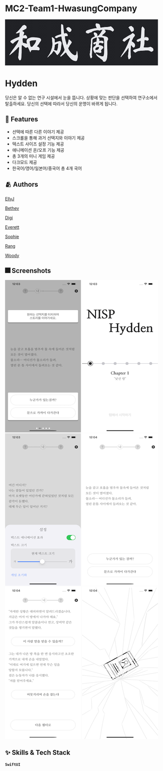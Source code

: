 # MC2-Team1-HwasungCompany

![Logo](https://github.com/DeveloperAcademy-POSTECH/MC2-Team1-HwasungCompany/blob/main/logos/logo.png)


# Hydden

당신은 알 수 없는 연구 시설에서 눈을 뜹니다.
상황에 맞는 판단을 선택하여 연구소에서 탈출하세요.
당신의 선택에 따라서 당신의 운명이 바뀌게 됩니다.


## :pushpin: Features
- 선택에 따른 다른 이야기 제공
- 스크롤을 통해 과거 선택지와 이야기 제공
- 텍스트 사이즈 설정 기능 제공
- 애니메이션 온/오프 기능 제공
- 총 3개의 미니 게임 제공
- 다크모드 제공
- 한국어/영어/일본어/중국어 총 4개 국어 


## :people_hugging: Authors

[EllyJ](https://github.com/jeong-hyeonHwang)

[Bethev](https://github.com/LEJMO)

[Digi](https://github.com/pagh2322)

[Everett](https://github.com/Shin-jun)

[Sophie](https://github.com/eeunho)

[Rang](https://github.com/bee712)

[Woody](https://github.com/insub4067)


## :fireworks: Screenshots

![1](https://github.com/DeveloperAcademy-POSTECH/MC2-Team1-HwasungCompany/blob/main/screenshots/1.png)
![2](https://github.com/DeveloperAcademy-POSTECH/MC2-Team1-HwasungCompany/blob/main/screenshots/2.png)
![3](https://github.com/DeveloperAcademy-POSTECH/MC2-Team1-HwasungCompany/blob/main/screenshots/3.png)
![4](https://github.com/DeveloperAcademy-POSTECH/MC2-Team1-HwasungCompany/blob/main/screenshots/4.png)
![5](https://github.com/DeveloperAcademy-POSTECH/MC2-Team1-HwasungCompany/blob/main/screenshots/5.png)
![6](https://github.com/DeveloperAcademy-POSTECH/MC2-Team1-HwasungCompany/blob/main/screenshots/6.png)

## :sparkles: Skills & Tech Stack
**`SwiftUI`**
